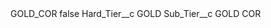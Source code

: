 <?xml version="1.0" encoding="UTF-8"?>
<CustomMetadata xmlns="http://soap.sforce.com/2006/04/metadata" xmlns:xsi="http://www.w3.org/2001/XMLSchema-instance" xmlns:xsd="http://www.w3.org/2001/XMLSchema">
    <label>GOLD_COR</label>
    <protected>false</protected>
    <values>
        <field>Hard_Tier__c</field>
        <value xsi:type="xsd:string">GOLD</value>
    </values>
    <values>
        <field>Sub_Tier__c</field>
        <value xsi:type="xsd:string">GOLD COR</value>
    </values>
</CustomMetadata>
